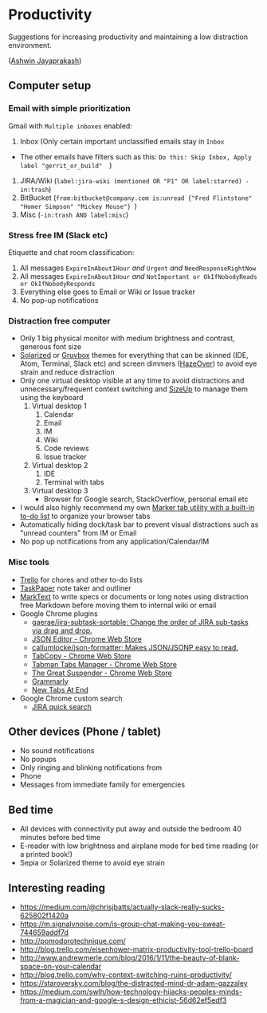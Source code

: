 # Productivity

Suggestions for increasing productivity and maintaining a low distraction environment.

([Ashwin Jayaprakash](https://ashwinjay.github.io/))

## Computer setup

### Email with simple prioritization

Gmail with `Multiple inboxes` enabled:
1. Inbox (Only certain important unclassified emails stay in `Inbox`
 * The other emails have filters such as this: `Do this: Skip Inbox, Apply label "gerrit_or_build"	`)
1. JIRA/Wiki (`label:jira-wiki (mentioned OR "P1" OR label:starred) -in:trash`)
1. BitBucket (`from:bitbucket@company.com is:unread {"Fred Flintstone" "Homer Simpson" "Mickey Mouse"} `)
1. Misc (`-in:trash AND label:misc`)

### Stress free IM (Slack etc)

Etiquette and chat room classification:

1. All messages `ExpireInAbout1Hour` *and* `Urgent` *and* `NeedResponseRightNow`
1. All messages `ExpireInAbout1Hour` *and* `NotImportant or OkIfNobodyReads or OkIfNobodyResponds`
1. Everything else goes to Email or Wiki or Issue tracker
1. No pop-up notifications

### Distraction free computer

* Only 1 big physical monitor with medium brightness and contrast, generous font size
* [Solarized](http://ethanschoonover.com/solarized) or [Gruvbox](https://www.google.com/search?q=gruvbox+theme) themes for everything that can be skinned (IDE, Atom, Terminal, Slack etc) and screen dimmers ([HazeOver](https://hazeover.com/)) to avoid eye strain and reduce distraction
* Only one virtual desktop visible at any time to avoid distractions and unnecessary/frequent context switching and [SizeUp](http://www.irradiatedsoftware.com/sizeup/) to manage them using the keyboard
  1. Virtual desktop 1
     1. Calendar
     1. Email
     1. IM
     1. Wiki
     1. Code reviews
     1. Issue tracker
  1. Virtual desktop 2
     1. IDE
     1. Terminal with tabs
  1. Virtual desktop 3
     * Browser for Google search, StackOverflow, personal email etc
* I would also highly recommend my own [Marker tab utility with a built-in to-do list](https://github.com/AshwinJay/todo) to organize your browser tabs
* Automatically hiding dock/task bar to prevent visual distractions such as "unread counters" from IM or Email
* No pop up notifications from any application/Calendar/IM


### Misc tools
* [Trello](http://trello.com/) for chores and other to-do lists
* [TaskPaper](https://www.taskpaper.com/) note taker and outliner
* [MarkText](https://marktext.app/) to write specs or documents or long notes using distraction free Markdown before moving them to internal wiki or email
* Google Chrome plugins
  * [gaerae/jira-subtask-sortable: Change the order of JIRA sub-tasks via drag and drop.](https://github.com/gaerae/jira-subtask-sortable)  
  * [JSON Editor - Chrome Web Store](https://chrome.google.com/webstore/detail/json-editor/lhkmoheomjbkfloacpgllgjcamhihfaj)  
  * [callumlocke/json-formatter: Makes JSON/JSONP easy to read.](https://github.com/callumlocke/json-formatter)  
  * [TabCopy - Chrome Web Store](https://chrome.google.com/webstore/detail/tabcopy/micdllihgoppmejpecmkilggmaagfdmb)  
  * [Tabman Tabs Manager - Chrome Web Store](https://chrome.google.com/webstore/detail/tabman-tabs-manager/hgmnkflcjcohihpdcniifjbafcdelhlm)  
  * [The Great Suspender - Chrome Web Store](https://chrome.google.com/webstore/detail/the-great-suspender/klbibkeccnjlkjkiokjodocebajanakg)
  * [Grammarly](http://grammarly.com/)
  * [New Tabs At End](https://chrome.google.com/webstore/detail/new-tabs-at-end/bgogjfbkjgjhonhikkkflpkgpcpfljoa)
* Google Chrome custom search
  * [JIRA quick search](https://stackoverflow.com/questions/17239740/add-jira-quick-search-to-chrome-omnibox)

## Other devices (Phone / tablet)

* No sound notifications
* No popups
* Only ringing and blinking notifications from
 * Phone
 * Messages from immediate family for emergencies

## Bed time

* All devices with connectivity put away and outside the bedroom 40 minutes before bed time
* E-reader with low brightness and airplane mode for bed time reading (or a printed book!)
 * Sepia or Solarized theme to avoid eye strain

## Interesting reading
* https://medium.com/@chrisjbatts/actually-slack-really-sucks-625802f1420a
* https://m.signalvnoise.com/is-group-chat-making-you-sweat-744659addf7d
* http://pomodorotechnique.com/
* http://blog.trello.com/eisenhower-matrix-productivity-tool-trello-board
* http://www.andrewmerle.com/blog/2016/1/11/the-beauty-of-blank-space-on-your-calendar
* http://blog.trello.com/why-context-switching-ruins-productivity/
* https://staroversky.com/blog/the-distracted-mind-dr-adam-gazzaley
* https://medium.com/swlh/how-technology-hijacks-peoples-minds-from-a-magician-and-google-s-design-ethicist-56d62ef5edf3

